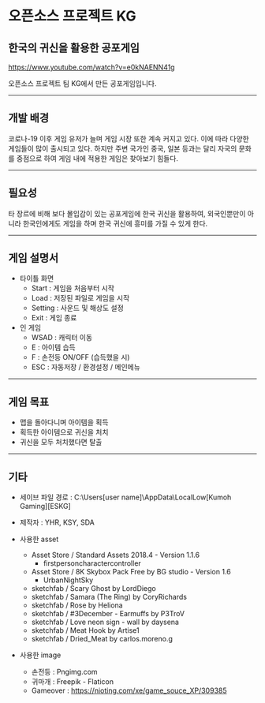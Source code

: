 # 오픈소스 프로젝트 KG
## 한국의 귀신을 활용한 공포게임

https://www.youtube.com/watch?v=e0kNAENN41g

오픈소스 프로젝트 팀 KG에서 만든 공포게임입니다.



----------------------------------

## 개발 배경

코로나-19 이후 게임 유저가 늘며 게임 시장 또한 계속 커지고 있다. 
이에 따라 다양한 게임들이 많이 출시되고 있다. 하지만 주변 국가인 중국, 일본 등과는 달리 자국의 문화를 중점으로 하여 게임 내에 적용한 게임은 찾아보기 힘들다. 


----------	
	
## 필요성
타 장르에 비해 보다 몰입감이 있는 공포게임에 한국 귀신을 활용하여, 외국인뿐만이 아니라 한국인에게도 게임을 하며 한국 귀신에 흥미를 가질 수 있게 한다. 

-----



## 게임 설명서
  + 타이틀 화면 
	- Start : 게임을 처음부터 시작
	- Load : 저장된 파일로 게임을 시작
	- Setting : 사운드 및 해상도 설정
	- Exit : 게임 종료
  + 인 게임
  	+ WSAD : 캐릭터 이동
  	+ E :  아이템 습득
  	+ F : 손전등 ON/OFF (습득했을 시)
  	+ ESC : 자동저장 / 환경설정 / 메인메뉴

-----


## 게임 목표
+ 맵을 돌아다니며 아이템을 획득
+ 획득한 아이템으로 귀신을 처치
+ 귀신을 모두 처치했다면 탈출

-----

## 기타
+ 세이브 파일 경로 : C:\Users\[user name]\AppData\LocalLow\[Kumoh Gaming]\[ESKG]
+ 제작자 : YHR, KSY, SDA



+ 사용한 asset
  + Asset Store / Standard Assets 2018.4 - Version 1.1.6 
    + firstpersoncharactercontroller
  + Asset Store / 8K Skybox Pack Free by BG studio - Version 1.6
    + UrbanNightSky
  + sketchfab / Scary Ghost by LordDiego
  + sketchfab / Samara (The Ring) by CoryRichards  
  + sketchfab / Rose by Heliona 
  + sketchfab / #3December - Earmuffs by P3TroV
  + sketchfab / Love neon sign - wall by daysena 
  + sketchfab / Meat Hook by Artise1
  + sketchfab / Dried_Meat by carlos.moreno.g
  
+ 사용한 image
  + 손전등 : Pngimg.com
  + 귀마개 : Freepik - Flaticon
  + Gameover : https://nioting.com/xe/game_souce_XP/309385
